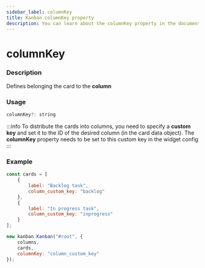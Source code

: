 ```yaml
---
sidebar_label: columnKey
title: Kanban columnKey property
description: You can learn about the columnKey property in the documentation of the JavaScript Kanban library. Browse developer guides and API reference, try out code examples and live demos.
---
```


# columnKey

### Description

Defines belonging the card to the **column**

### Usage

```js
columnKey?: string
```

:::info
To distribute the cards into columns, you need to specify a **custom key** and set it to the ID of the desired column (in the card data object). The **columnKey** property needs to be set to this custom key in the widget config
:::

### Example

```jsx {4,8,15}
const cards = [
	{
		label: "Backlog task",
		column_custom_key: "backlog"
	},
	{
		label: "In progress task",
		column_custom_key: "inprogress"
	}
];

new kanban.Kanban("#root", {
	columns,
	cards,
	columnKey: "column_custom_key"
});
```
